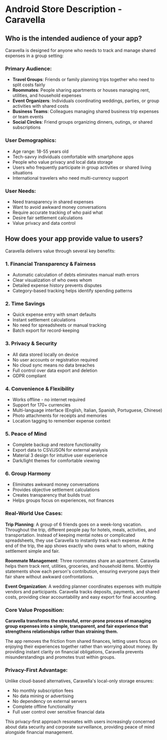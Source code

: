 # Android Store Description - Caravella

## Who is the intended audience of your app?

Caravella is designed for anyone who needs to track and manage shared expenses in a group setting:

### Primary Audience:
- **Travel Groups**: Friends or family planning trips together who need to split costs fairly
- **Roommates**: People sharing apartments or houses managing rent, utilities, and household expenses
- **Event Organizers**: Individuals coordinating weddings, parties, or group activities with shared costs
- **Business Teams**: Colleagues managing shared business trip expenses or team events
- **Social Circles**: Friend groups organizing dinners, outings, or shared subscriptions

### User Demographics:
- Age range: 18-55 years old
- Tech-savvy individuals comfortable with smartphone apps
- People who value privacy and local data storage
- Users who frequently participate in group activities or shared living situations
- International travelers who need multi-currency support

### User Needs:
- Need transparency in shared expenses
- Want to avoid awkward money conversations
- Require accurate tracking of who paid what
- Desire fair settlement calculations
- Value privacy and data control

## How does your app provide value to users?

Caravella delivers value through several key benefits:

### 1. **Financial Transparency & Fairness**
- Automatic calculation of debts eliminates manual math errors
- Clear visualization of who owes whom
- Detailed expense history prevents disputes
- Category-based tracking helps identify spending patterns

### 2. **Time Savings**
- Quick expense entry with smart defaults
- Instant settlement calculations
- No need for spreadsheets or manual tracking
- Batch export for record-keeping

### 3. **Privacy & Security**
- All data stored locally on device
- No user accounts or registration required
- No cloud sync means no data breaches
- Full control over data export and deletion
- GDPR compliant

### 4. **Convenience & Flexibility**
- Works offline - no internet required
- Support for 170+ currencies
- Multi-language interface (English, Italian, Spanish, Portuguese, Chinese)
- Photo attachments for receipts and memories
- Location tagging to remember expense context

### 5. **Peace of Mind**
- Complete backup and restore functionality
- Export data to CSV/JSON for external analysis
- Material 3 design for intuitive user experience
- Dark/light themes for comfortable viewing

### 6. **Group Harmony**
- Eliminates awkward money conversations
- Provides objective settlement calculations
- Creates transparency that builds trust
- Helps groups focus on experiences, not finances

### Real-World Use Cases:

**Trip Planning**: A group of 6 friends goes on a week-long vacation. Throughout the trip, different people pay for hotels, meals, activities, and transportation. Instead of keeping mental notes or complicated spreadsheets, they use Caravella to instantly track each expense. At the end of the trip, the app shows exactly who owes what to whom, making settlement simple and fair.

**Roommate Management**: Three roommates share an apartment. Caravella helps them track rent, utilities, groceries, and household items. Monthly statements show each person's contribution, ensuring everyone pays their fair share without awkward confrontations.

**Event Organization**: A wedding planner coordinates expenses with multiple vendors and participants. Caravella tracks deposits, payments, and shared costs, providing clear accountability and easy export for final accounting.

### Core Value Proposition:

**Caravella transforms the stressful, error-prone process of managing group expenses into a simple, transparent, and fair experience that strengthens relationships rather than straining them.**

The app removes the friction from shared finances, letting users focus on enjoying their experiences together rather than worrying about money. By providing instant clarity on financial obligations, Caravella prevents misunderstandings and promotes trust within groups.

### Privacy-First Advantage:

Unlike cloud-based alternatives, Caravella's local-only storage ensures:
- No monthly subscription fees
- No data mining or advertising
- No dependency on external servers
- Complete offline functionality
- Full user control over sensitive financial data

This privacy-first approach resonates with users increasingly concerned about data security and corporate surveillance, providing peace of mind alongside financial management.
